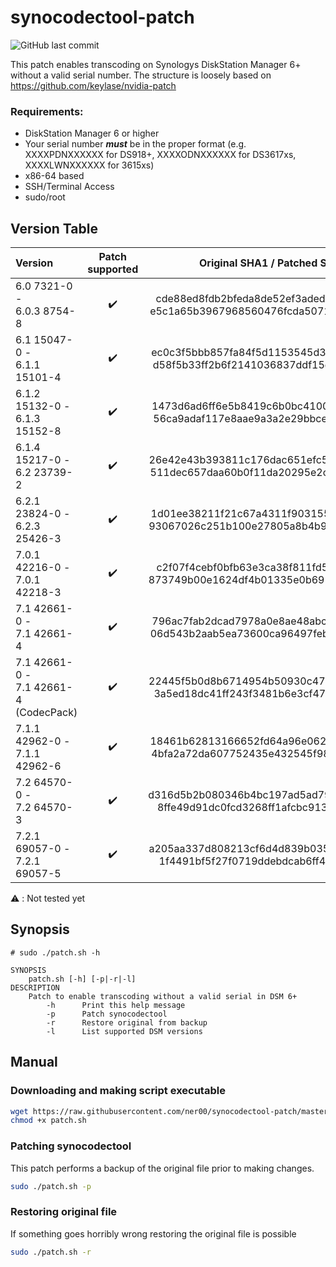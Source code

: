 # synocodectool-patch

![GitHub last commit](https://img.shields.io/github/last-commit/ner00/synocodectool-patch)

This patch enables transcoding on Synologys DiskStation Manager 6+ without a valid serial number.
The structure is loosely based on https://github.com/keylase/nvidia-patch

### Requirements:
- DiskStation Manager 6 or higher
- Your serial number ***must*** be in the proper format (e.g. XXXXPDNXXXXXX for DS918+, XXXXODNXXXXXX for DS3617xs, XXXXLWNXXXXXX for 3615xs)
- x86-64 based
- SSH/Terminal Access
- sudo/root

## Version Table

| Version | Patch supported | Original SHA1 / Patched SHA1 | Original | Patch |
|:--------|:---------------:|:----------------------------:|:--------:|:-----:|
|6.0 7321-0 -<br>6.0.3 8754-8| :heavy_check_mark: | cde88ed8fdb2bfeda8de52ef3adede87a72326ef <br> e5c1a65b3967968560476fcda5071fd37db40223 | [Link](../../raw/master/synocodectool/original/synocodectool.6.0-7321-0_6.0.3-8754-8.original) | [Link](../../raw/master/synocodectool/patch/synocodectool.6.0-7321-0_6.0.3-8754-8.patch) |
|6.1 15047-0 -<br>6.1.1 15101-4| :heavy_check_mark: | ec0c3f5bbb857fa84f5d1153545d30d7b408520b <br> d58f5b33ff2b6f2141036837ddf15dd5188384c6 | [Link](../../raw/master/synocodectool/original/synocodectool.6.1-15047-0_6.1.1-15101-4.original) | [Link](../../raw/master/synocodectool/patch/synocodectool.6.1-15047-0_6.1.1-15101-4.patch) |
|6.1.2 15132-0 -<br>6.1.3 15152-8| :heavy_check_mark: | 1473d6ad6ff6e5b8419c6b0bc41006b72fd777dd <br> 56ca9adaf117e8aae9a3a2e29bbcebf0d8903a99 | [Link](../../raw/master/synocodectool/original/synocodectool.6.1.2-15132-0_6.1.3-15152-8.original) | [Link](../../raw/master/synocodectool/patch/synocodectool.6.1.2-15132-0_6.1.3-15152-8.patch) |
|6.1.4 15217-0 -<br>6.2 23739-2| :heavy_check_mark: | 26e42e43b393811c176dac651efc5d61e4569305 <br> 511dec657daa60b0f11da20295e2c665ba2c749c | [Link](../../raw/master/synocodectool/original/synocodectool.6.1.4-15217-0_6.2-23739-2.original) | [Link](../../raw/master/synocodectool/patch/synocodectool.6.1.4-15217-0_6.2-23739-2.patch) |
|6.2.1 23824-0 -<br>6.2.3 25426-3| :heavy_check_mark: | 1d01ee38211f21c67a4311f90315568b3fa530e6 <br> 93067026c251b100e27805a8b4b9d8f0ae8e291c | [Link](../../raw/master/synocodectool/original/synocodectool.6.2.1-23824-0_6.2.3-25426-3.original) | [Link](../../raw/master/synocodectool/patch/synocodectool.6.2.1-23824-0_6.2.3-25426-3.patch) |
|7.0.1 42216-0 -<br>7.0.1 42218-3| :heavy_check_mark: | c2f07f4cebf0bfb63e3ca38f811fd5b6112a797e <br> 873749b00e1624df4b01335e0b69102acc185eb9 | [Link](../../raw/master/synocodectool/original/synocodectool.7.0.1-42216-0_7.0.1-42218-3.original) | [Link](../../raw/master/synocodectool/patch/synocodectool.7.0.1-42216-0_7.0.1-42218-3.patch) |
|7.1 42661-0 -<br>7.1 42661-4| :heavy_check_mark: | 796ac7fab2dcad7978a0e8ae48abc9150aba916c <br> 06d543b2aab5ea73600ca96497febdad96dc7864 | [Link](../../raw/master/synocodectool/original/synocodectool.7.1-42661-0_7.1-42661-0.original) | [Link](../../raw/master/synocodectool/patch/synocodectool.7.1-42661-0_7.1-42661-0.patch) |
|7.1 42661-0 -<br>7.1 42661-4<br>(CodecPack)| :heavy_check_mark: | 22445f5b0d8b6714954b50930c47b8805cf32b98 <br> 3a5ed18dc41ff243f3481b6e3cf4770651df0b54 | [Link](../../raw/master/synocodectool/original/synocodectool.7.1-42661-0_7.1-42661-0.CodecPack.original) | [Link](../../raw/master/synocodectool/patch/synocodectool.7.1-42661-0_7.1-42661-0.CodecPack.patch) |
|7.1.1 42962-0 -<br>7.1.1 42962-6| :heavy_check_mark: | 18461b62813166652fd64a96e06237fde81925f7 <br> 4bfa2a72da607752435e432545f98f1a0b3815a8 | [Link](../../raw/master/synocodectool/original/synocodectool.7.1.1-42962-2.original) | [Link](../../raw/master/synocodectool/patch/synocodectool.7.1.1-42962-2.patch) |
|7.2 64570-0 -<br>7.2 64570-3| :heavy_check_mark: | d316d5b2b080346b4bc197ad5ad7994ac043a15d <br> 8ffe49d91dc0fcd3268ff1afcbc9132d1ae634d1 | [Link](../../raw/master/synocodectool/original/synocodectool.7.2-64570-0.original) | [Link](../../raw/master/synocodectool/patch/synocodectool.7.2-64570-0.patch) |
|7.2.1 69057-0 -<br>7.2.1 69057-5| :heavy_check_mark: | a205aa337d808213cf6d4d839b035cde0237b424 <br> 1f4491bf5f27f0719ddebdcab6ff4eff56c64b2c | [Link](../../raw/master/synocodectool/original/synocodectool.7.2.1-69057-0.original) | [Link](../../raw/master/synocodectool/patch/synocodectool.7.2.1-69057-0.patch) |

:warning: : Not tested yet

## Synopsis

```
# sudo ./patch.sh -h

SYNOPSIS
    patch.sh [-h] [-p|-r|-l]
DESCRIPTION
    Patch to enable transcoding without a valid serial in DSM 6+
    	-h      Print this help message
        -p      Patch synocodectool
        -r      Restore original from backup        
        -l      List supported DSM versions

```

## Manual

### Downloading and making script executable

```bash
wget https://raw.githubusercontent.com/ner00/synocodectool-patch/master/patch.sh
chmod +x patch.sh
```

### Patching synocodectool

This patch performs a backup of the original file prior to making changes.

```bash
sudo ./patch.sh -p
```

### Restoring original file

If something goes horribly wrong restoring the original file is possible

```bash
sudo ./patch.sh -r
```

